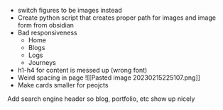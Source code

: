 - switch figures to be images instead
- Create python script that creates proper path for images and image form from obsidian
- Bad responsiveness
	- Home
	- Blogs
	- Logs
	- Journeys
- h1-h4 for content is messed up (wrong font)
- Weird spacing in page
![[Pasted image 20230215225107.png]]
- Make cards smaller for peojcts

Add search engine header so blog, portfolio, etc show up nicely
